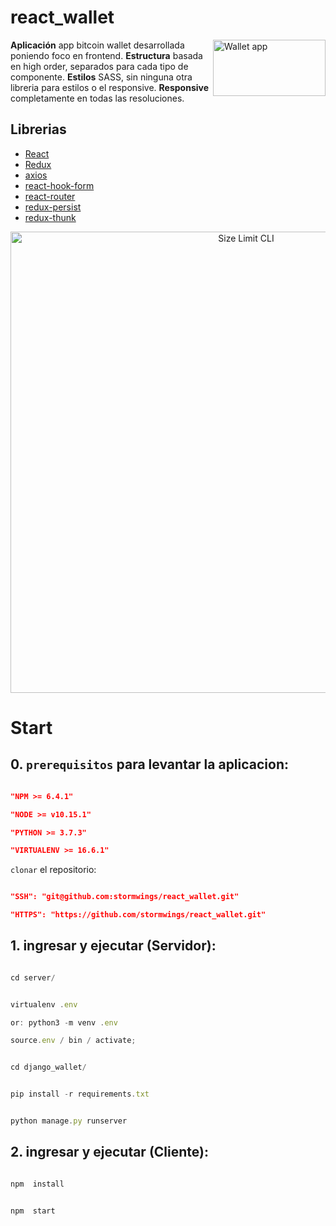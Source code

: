 # react_wallet

<img src="https://miro.medium.com/proxy/1*VeM-5lsAtrrJ4jXH96h5kg.png" align="right"
     title="Wallet app" width="180" height="90">

**Aplicación** app bitcoin wallet desarrollada poniendo foco en frontend.
**Estructura** basada en high order, separados para cada tipo de componente.
**Estilos** SASS, sin ninguna otra libreria para estilos o el responsive.
**Responsive** completamente en todas las resoluciones.

## Librerias

- [React](https://github.com/facebook/react)
- [Redux](https://github.com/reduxjs/redux)
- [axios](https://github.com/axios/axios)
- [react-hook-form](https://github.com/react-hook-form/react-hook-form)
- [react-router](https://github.com/ReactTraining/react-router)
- [redux-persist](https://github.com/rt2zz/redux-persist)
- [redux-thunk](https://github.com/reduxjs/redux-thunk)

<p  align="center">

<img  src="https://i.ibb.co/cDYF5TD/image.png"  alt="Size Limit CLI"  width="738">

</p>

# Start

## 0. `prerequisitos` para levantar la aplicacion:

```json

"NPM >= 6.4.1"

"NODE >= v10.15.1"

"PYTHON >= 3.7.3"

"VIRTUALENV >= 16.6.1"

```

`clonar` el repositorio:

```json

"SSH": "git@github.com:stormwings/react_wallet.git"

"HTTPS": "https://github.com/stormwings/react_wallet.git"

```

## 1. ingresar y ejecutar (Servidor):

```js

cd server/

```

```js

virtualenv .env

or: python3 -m venv .env

```

```js
source.env / bin / activate;
```

```js

cd django_wallet/

```

```js

pip install -r requirements.txt

```

```js

python manage.py runserver

```

## 2. ingresar y ejecutar (Cliente):

```js

npm  install

```

```js

npm  start

```
